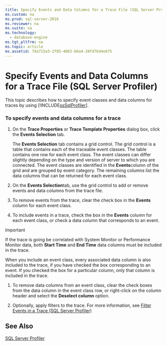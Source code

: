 ```yaml
---
title: Specify Events and Data Columns for a Trace File (SQL Server Profiler)
ms.custom: na
ms.prod: sql-server-2016
ms.reviewer: na
ms.suite: na
ms.technology: 
  - database-engine
ms.tgt_pltfrm: na
ms.topic: article
ms.assetid: 7da715a3-2f03-4063-b6a4-20fd7b44e675
---
```

# Specify Events and Data Columns for a Trace File (SQL Server Profiler)
  This topic describes how to specify event classes and data columns for traces by using [!INCLUDE[ssSqlProfiler](../../Topics/TopicNameContainA/includes/ssSqlProfiler_md.md)].  
  
### To specify events and data columns for a trace  
  
1.  On the **Trace Properties** or **Trace Template Properties** dialog box, click the **Events Selection** tab.  
  
     The **Events Selection** tab contains a grid control. The grid control is a table that contains each of the traceable event classes. The table contains one row for each event class. The event classes can differ slightly depending on the type and version of server to which you are connected. The event classes are identified in the **Events**column of the grid and are grouped by event category. The remaining columns list the data columns that can be returned for each event class.  
  
2.  On the **Events Selection**tab, use the grid control to add or remove events and data columns from the trace file.  
  
3.  To remove events from the trace, clear the check box in the **Events** column for each event class.  
  
4.  To include events in a trace, check the box in the **Events** column for each event class, or check a data column that corresponds to an event.  
  
> [!IMPORTANT]  
>  If the trace is going be correlated with System Monitor or Performance Monitor data, both **Start Time** and **End Time** data columns must be included in the trace.  
  
 When you include an event class, every associated data column is also included to the trace, if you have checked the box corresponding to an event. If you checked the box for a particular column, only that column is included in the trace.  
  
1.  To remove data columns from an event class, clear the check boxes from the data column in the event class row, or right-click on the column header and select the **Deselect column** option.  
  
2.  Optionally, apply filters to the trace. For more information, see [Filter Events in a Trace &#40;SQL Server Profiler&#41;](../../Topics/TopicNameContainA/Filter-Events-in-a-Trace--SQL-Server-Profiler-.md)  
  
## See Also  
 [SQL Server Profiler](../../Topics/TopicNameNotContainA/SQL-Server-Profiler.md)  
  
  